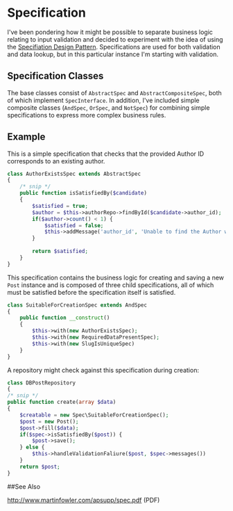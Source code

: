 Specification
=============

I've been pondering how it might be possible to separate business logic relating to input validation and decided to experiment with the idea of using the [Specifiation Design Pattern](http://en.wikipedia.org/wiki/Specification_pattern). Specifications are used for both validation and data lookup, but in this particular instance I'm starting with validation.

## Specification Classes

The base classes consist of `AbstractSpec` and `AbstractCompositeSpec`, both of which implement `SpecInterface`. In addition, I've included simple composite classes (`AndSpec`, `OrSpec`, and `NotSpec`) for combining simple specifications to express more complex business rules. 

## Example

This is a simple specification that checks that the provided Author ID corresponds to an existing author.
````php
class AuthorExistsSpec extends AbstractSpec
{
    /* snip */
    public function isSatisfiedBy($candidate)
    {
        $satisfied = true;
        $author = $this->authorRepo->findById($candidate->author_id);
        if($author->count() < 1) {
            $satisfied = false;
            $this->addMessage('author_id', 'Unable to find the Author with the provided ID.');
        }
        
        return $satisfied;
    }
}
````

This specification contains the business logic for creating and saving a new `Post` instance and is composed of three child specifications, all of which must be satisfied before the specification itself is satisfied.
````php
class SuitableForCreationSpec extends AndSpec
{
    public function __construct()
    {
        $this->with(new AuthorExistsSpec);
        $this->with(new RequiredDataPresentSpec);
        $this->with(new SlugIsUniqueSpec)
    }
}
````

A repository might check against this specification during creation:
````php
class DBPostRepository
{
/* snip */
public function create(array $data)
{
    $creatable = new Spec\SuitableForCreationSpec();
    $post = new Post();
    $post->fill($data);
    if($spec->isSatisfiedBy($post)) {
        $post->save();
    } else {
        $this->handleValidationFaliure($post, $spec->messages())
    }
    return $post;
}
````

##See Also

http://www.martinfowler.com/apsupp/spec.pdf (PDF)